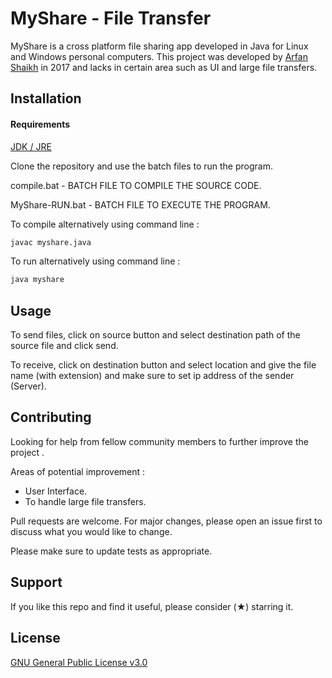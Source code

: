 # MyShare - File Transfer

MyShare is a cross platform file sharing app developed in Java for Linux and Windows personal computers. This project was developed by 
[Arfan Shaikh](https://github.com/shaikharfan7/) in 2017 and lacks in certain area such as UI and large file transfers.
## Installation
#### Requirements
[JDK / JRE](https://www.oracle.com/technetwork/java/javase/downloads/jdk8-downloads-2133151.html)

Clone the repository and use the batch files to run the program.

compile.bat - BATCH FILE TO COMPILE THE SOURCE CODE.

MyShare-RUN.bat - BATCH FILE TO EXECUTE THE PROGRAM.

To compile alternatively using command line :

```bash
javac myshare.java
```

To run alternatively using command line :


```bash
java myshare
```

## Usage

To send files, click on source button and select destination path of the source file and click send.

To receive, click on destination button and select location and give the file name (with extension) and make sure to set ip address of the sender  (Server).

## Contributing

Looking for help from fellow community members to further improve the project .

Areas of potential improvement : 

* User Interface. 
* To handle large file transfers.

Pull requests are welcome. For major changes, please open an issue first to discuss what you would like to change.

Please make sure to update tests as appropriate.

## Support

If you like this repo and find it useful, please consider (★) starring it.


## License
[GNU General Public License v3.0](https://choosealicense.com/licenses/gpl-3.0/)
